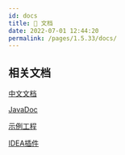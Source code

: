 ```yaml
---
id: docs
title: 📖 文档
date: 2022-07-01 12:44:20
permalink: /pages/1.5.33/docs/
---
```


## 相关文档

[中文文档](/pages/1.5.33/intro/)

[JavaDoc](https://apidoc.gitee.com/dromara/forest/)

[示例工程](https://gitee.com/dromara/forest/tree/v1.5.33/forest-examples)

[IDEA插件](/pages/plugin/forestx/)
